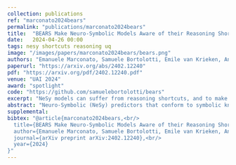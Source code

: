 ```yaml
---
collection: publications
ref: "marconato2024bears"
permalink: "publications/marconato2024bears"
title:  "BEARS Make Neuro-Symbolic Models Aware of their Reasoning Shortcuts"
date:   2024-04-26 00:00
tags: nesy shortcuts reasoning uq
image: "/images/papers/marconato2024bears/bears.png"
authors: "Emanuele Marconato, Samuele Bortolotti, Emile van Krieken, Antonio Vergari, Andrea Passerini, Stefano Teso"
paperurl: "https://arxiv.org/abs/2402.12240"
pdf: "https://arxiv.org/pdf/2402.12240.pdf"
venue: "UAI 2024"
award: "spotlight"
code: "https://github.com/samuelebortolotti/bears"
excerpt: "NeSy models can suffer from reasoning shortcuts, and to make them shortcut-aware, we sprinkle a pinch of Bayes to quantify the uncertainty over the extracted concepts, showing it is correlated to the presence of reasoning shortcuts."
abstract: "Neuro-Symbolic (NeSy) predictors that conform to symbolic knowledge - encoding, e.g., safety constraints - can be affected by Reasoning Shortcuts (RSs): They learn concepts consistent with the symbolic knowledge by exploiting unintended semantics. RSs compromise reliability and generalization and, as we show in this paper, they are linked to NeSy models being overconfident about the predicted concepts. Unfortunately, the only trustworthy mitigation strategy requires collecting costly dense supervision over the concepts. Rather than attempting to avoid RSs altogether, we propose to ensure NeSy models are aware of the semantic ambiguity of the concepts they learn, thus enabling their users to identify and distrust low-quality concepts. Starting from three simple desiderata, we derive bears (BE Aware of Reasoning Shortcuts), an ensembling technique that calibrates the model's concept-level confidence without compromising prediction accuracy, thus encouraging NeSy architectures to be uncertain about concepts affected by RSs. We show empirically that bears improves RS-awareness of several state-of-the-art NeSy models, and also facilitates acquiring informative dense annotations for mitigation purposes."
supplemental: 
bibtex: "@article{marconato2024bears,<br/>
  title={BEARS Make Neuro-Symbolic Models Aware of their Reasoning Shortcuts},<br/>
  author={Emanuele Marconato, Samuele Bortolotti, Emile van Krieken, Antonio Vergari, Andrea Passerini, Stefano Teso,<br/>
  journal={arXiv preprint arXiv:2402.12240},<br/>
  year={2024}
}"
---
```

